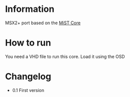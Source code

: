 # Information
MSX2+ port based on the [MiST Core](https://github.com/mist-devel/MSX_MiST)

# How to run
You need a VHD file to run this core. Load it using the OSD


# Changelog
- 0.1 First version
